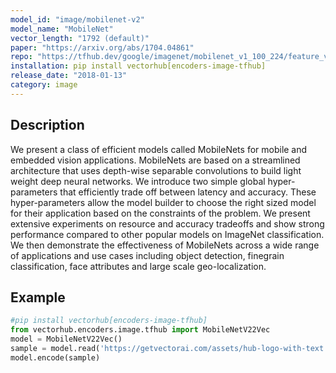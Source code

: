 ```yaml
---
model_id: "image/mobilenet-v2"
model_name: "MobileNet" 
vector_length: "1792 (default)"
paper: "https://arxiv.org/abs/1704.04861"
repo: "https://tfhub.dev/google/imagenet/mobilenet_v1_100_224/feature_vector/4"
installation: pip install vectorhub[encoders-image-tfhub]
release_date: "2018-01-13"
category: image
---
```


## Description

We present a class of efficient models called MobileNets for mobile and embedded vision applications. MobileNets are based on a streamlined architecture that uses depth-wise separable convolutions to build light weight deep neural networks. We introduce two simple global hyper-parameters that efficiently trade off between latency and accuracy. These hyper-parameters allow the model builder to choose the right sized model for their application based on the constraints of the problem. We present extensive experiments on resource and accuracy tradeoffs and show strong performance compared to other popular models on ImageNet classification. We then demonstrate the effectiveness of MobileNets across a wide range of applications and use cases including object detection, finegrain classification, face attributes and large scale geo-localization.

## Example

```python
#pip install vectorhub[encoders-image-tfhub]
from vectorhub.encoders.image.tfhub import MobileNetV22Vec
model = MobileNetV22Vec()
sample = model.read('https://getvectorai.com/assets/hub-logo-with-text.png')
model.encode(sample)
```